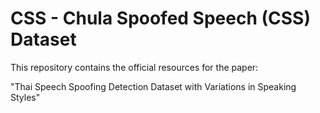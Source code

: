 # CSS - Chula Spoofed Speech (CSS) Dataset
This repository contains the official resources for the paper:

"Thai Speech Spoofing Detection Dataset with Variations in Speaking Styles"

